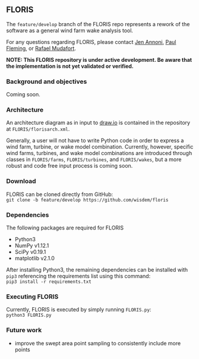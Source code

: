 ## FLORIS

The `feature/develop` branch of the FLORIS repo represents a rework of the software as a general wind farm wake analysis tool.

For any questions regarding FLORIS, please contact [Jen Annoni](mailto:jennifer.annoni@nrel.gov), [Paul Fleming](mailto:paul.fleming@nrel.gov), or [Rafael Mudafort](mailto:rafael.mudafort@nrel.gov).

**NOTE: This FLORIS repository is under active development. Be aware that the implementation is not yet validated or verified.**

### Background and objectives
Coming soon.

### Architecture
An architecture diagram as in input to [draw.io](https://www.draw.io) is contained in the repository at `FLORIS/florisarch.xml`.

Generally, a user will not have to write Python code in order to express a wind farm, turbine, or wake model combination. Currently, however,
specific wind farms, turbines, and wake model combinations are introduced through classes in `FLORIS/farms`, `FLORIS/turbines`, and `FLORIS/wakes`, but
a more robust and code free input process is coming soon.

### Download
FLORIS can be cloned directly from GitHub:  
``git clone -b feature/develop https://github.com/wisdem/floris``

### Dependencies
The following packages are required for FLORIS
- Python3
- NumPy v1.12.1
- SciPy v0.19.1
- matplotlib v2.1.0

After installing Python3, the remaining dependencies can be installed with `pip3` referencing the requirements list using this command:  
`pip3 install -r requirements.txt`

### Executing FLORIS
Currently, FLORIS is executed by simply running `FLORIS.py`:  
`python3 FLORIS.py`

### Future work
- improve the swept area point sampling to consistently include more points

